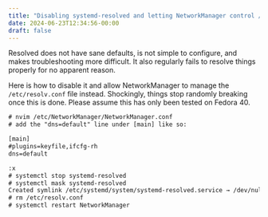 ```yaml
---
title: "Disabling systemd-resolved and letting NetworkManager control /etc/resolv.conf on Fedora 40"
date: 2024-06-23T12:34:56-00:00
draft: false
---
```


Resolved does not have sane defaults, is not simple to configure, and makes troubleshooting more difficult. It also regularly fails to resolve things properly for no apparent reason.

Here is how to disable it and allow NetworkManager to manage the `/etc/resolv.conf` file instead. Shockingly, things stop randomly breaking once this is done. Please assume this has only been tested on Fedora 40.

```txt
# nvim /etc/NetworkManager/NetworkManager.conf
# add the "dns=default" line under [main] like so:

[main]
#plugins=keyfile,ifcfg-rh
dns=default

:x
# systemctl stop systemd-resolved
# systemctl mask systemd-resolved
Created symlink /etc/systemd/system/systemd-resolved.service → /dev/null.
# rm /etc/resolv.conf
# systemctl restart NetworkManager
```